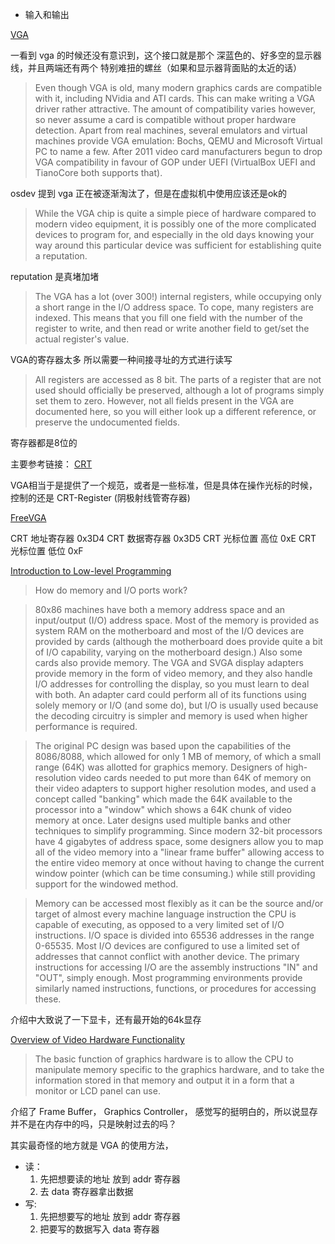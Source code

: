 + 输入和输出

[VGA](https://wiki.osdev.org/VGA_Hardware)

一看到 vga 的时候还没有意识到，这个接口就是那个 深蓝色的、好多空的显示器线，并且两端还有两个 特别难扭的螺丝（如果和显示器背面贴的太近的话）

> Even though VGA is old, many modern graphics cards are compatible with it, including NVidia and ATI cards. This can make writing a VGA driver rather attractive. The amount of compatibility varies however, so never assume a card is compatible without proper hardware detection. Apart from real machines, several emulators and virtual machines provide VGA emulation: Bochs, QEMU and Microsoft Virtual PC to name a few. After 2011 video card manufacturers begun to drop VGA compatibility in favour of GOP under UEFI (VirtualBox UEFI and TianoCore both supports that).

osdev 提到 vga 正在被逐渐淘汰了，但是在虚拟机中使用应该还是ok的

> While the VGA chip is quite a simple piece of hardware compared to modern video equipment, it is possibly one of the more complicated devices to program for, and especially in the old days knowing your way around this particular device was sufficient for establishing quite a reputation. 

reputation 是真堵加堵

> The VGA has a lot (over 300!) internal registers, while occupying only a short range in the I/O address space. To cope, many registers are indexed. This means that you fill one field with the number of the register to write, and then read or write another field to get/set the actual register's value.

VGA的寄存器太多 所以需要一种间接寻址的方式进行读写


> All registers are accessed as 8 bit. The parts of a register that are not used should officially be preserved, although a lot of programs simply set them to zero. However, not all fields present in the VGA are documented here, so you will either look up a different reference, or preserve the undocumented fields.

寄存器都是8位的

主要参考链接： [CRT](http://www.osdever.net/FreeVGA/vga/crtcreg.htm#0E)

VGA相当于是提供了一个规范，或者是一些标准，但是具体在操作光标的时候，控制的还是 CRT-Register (阴极射线管寄存器)


[FreeVGA](http://www.osdever.net/FreeVGA/home.htm)

CRT 地址寄存器 0x3D4
CRT 数据寄存器 0x3D5
CRT 光标位置 高位 0xE
CRT 光标位置 低位 0xF



[Introduction to Low-level Programming ](http://www.osdever.net/FreeVGA/llintro.htm)
> How do memory and I/O ports work?

>80x86 machines have both a memory address space and an input/output (I/O) address space. Most of the memory is provided as system RAM on the motherboard and most of the I/O devices are provided by cards (although the motherboard does provide quite a bit of I/O capability, varying on the motherboard design.) Also some cards also provide memory. The VGA and SVGA display adapters provide memory in the form of video memory, and they also handle I/O addresses for controlling the display, so you must learn to deal with both. An adapter card could perform all of its functions using solely memory or I/O (and some do), but I/O is usually used because the decoding circuitry is simpler and memory is used when higher performance is required.

>The original PC design was based upon the capabilities of the 8086/8088, which allowed for only 1 MB of memory, of which a small range (64K) was allotted for graphics memory. Designers of high-resolution video cards needed to put more than 64K of memory on their video adapters to support higher resolution modes, and used a concept called "banking" which made the 64K available to the processor into a "window" which shows a 64K chunk of video memory at once. Later designs used multiple banks and other techniques to simplify programming. Since modern 32-bit processors have 4 gigabytes of address space, some designers allow you to map all of the video memory into a "linear frame buffer" allowing access to the entire video memory at once without having to change the current window pointer (which can be time consuming.) while still providing support for the windowed method.

> Memory can be accessed most flexibly as it can be the source and/or target of almost every machine language instruction the CPU is capable of executing, as opposed to a very limited set of I/O instructions. I/O space is divided into 65536 addresses in the range 0-65535. Most I/O devices are configured to use a limited set of addresses that cannot conflict with another device. The primary instructions for accessing I/O are the assembly instructions "IN" and "OUT", simply enough. Most programming environments provide similarly named instructions, functions, or procedures for accessing these.

介绍中大致说了一下显卡，还有最开始的64k显存

[Overview of Video Hardware Functionality](http://www.osdever.net/FreeVGA/hardovr.htm)

> The basic function of graphics hardware is to allow the CPU to manipulate memory specific to the graphics hardware, and to take the information stored in that memory and output it in a form that a monitor or LCD panel can use.

介绍了 Frame Buffer， Graphics Controller， 感觉写的挺明白的，所以说显存并不是在内存中的吗，只是映射过去的吗？




其实最奇怪的地方就是 VGA 的使用方法， 
+ 读：
    1. 先把想要读的地址 放到 addr 寄存器
    2. 去 data 寄存器拿出数据
+ 写:
    1. 先把想要写的地址 放到 addr 寄存器
    2. 把要写的数据写入 data 寄存器
